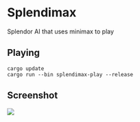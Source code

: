 # Splendimax

Splendor AI that uses minimax to play

## Playing

```
cargo update
cargo run --bin splendimax-play --release
```

## Screenshot

![](https://i.imgur.com/vIqooX2.png)
